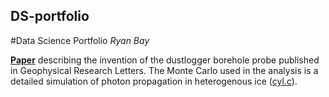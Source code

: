 ## DS-portfolio
#Data Science Portfolio
*Ryan Bay*

[**Paper**](https://github.com/ry4nb4y/DS-portfolio/blob/master/GRL2001.pdf) describing the invention of the dustlogger borehole probe published in Geophysical Research Letters.  The Monte Carlo used in the analysis is a detailed simulation of photon propagation in heterogenous ice ([cyl.c](https://github.com/ry4nb4y/DS-portfolio/blob/master/cyl.c)).
